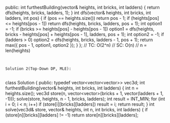 public:
int furthestBuilding(vector<int>& heights, int bricks, int ladders) {
return dfs(heights, bricks, ladders, 1);
}
int dfs(vector<int>& heights, int bricks, int ladders, int pos) {
if (pos == heights.size())
return pos - 1;
if (heights[pos] <= heights[pos - 1])
return dfs(heights, bricks, ladders, pos + 1);
int option1 = -1;
if (bricks >= heights[pos] - heights[pos - 1])
option1 = dfs(heights, bricks - heights[pos] + heights[pos - 1], ladders, pos + 1);
int option2 = -1;
if (ladders > 0)
option2 = dfs(heights, bricks, ladders - 1, pos + 1);
return max({ pos - 1, option1, option2 });
}
};
​
// TC: O(2^n)
// SC: O(n)
// n = len(heights)
```
​
​
Solution 2(Top-Down DP, MLE):
​
```
class Solution {
public:
typedef vector<vector<vector<int>>> vec3d;
int furthestBuilding(vector<int>& heights, int bricks, int ladders) {
int n = heights.size();
vec3d store(n, vector<vector<int>>(bricks + 1, vector<int>(ladders + 1, -1)));
solve(store, heights, n - 1, bricks, ladders);
int result = INT_MIN;
for (int i = 0; i < n; i++)
if (store[i][bricks][ladders])
result = i;
return result;
}
int solve(vec3d& store, vector<int>& heights, int n, int bricks, int ladders) {
if (store[n][bricks][ladders] != -1)
return store[n][bricks][ladders];